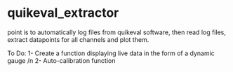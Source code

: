 # quikeval_extractor
point is to automatically log files from quikeval software, then read log files, extract datapoints for all channels and plot them.

To Do:
1- Create a function displaying live data in the form of a dynamic gauge
/n 2- Auto-calibration function
